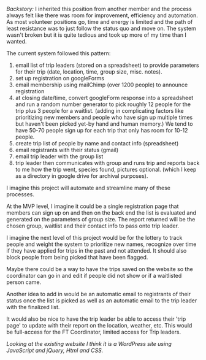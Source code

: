 _Backstory:_
I inherited this position from another member and the process always felt like there was room for improvement, efficiency and automation.  As most volunteer positions go, time and energy is limited and the path of least resistance was to just follow the status quo and move on.
The system wasn't broken but it is quite tedious and took up more of my time than I wanted.

The current system followed this pattern:
1. email list of trip leaders (stored on a spreadsheet) to provide parameters for their trip (date, location, time, group size, misc. notes).
2. set up registration on googleForms
3. email membership using mailChimp (over 1200 people) to announce registration
4. at closing date/time, convert googleForm response into a spreadsheet and run a random number generator to pick roughly 12 people for the trip plus 3 people for a waitlist. (adding in complicating factors like prioritizing new members and people who have sign up multiple times but haven't been picked yet-by hand and human memory.)  We tend to have 50-70 people sign up for each trip that only has room for 10-12 people.
5. create trip list of people by name and contact info (spreadsheet)
5. email registrants with their status (gmail)
6. email trip leader with the group list
7. trip leader then communicates with group and runs trip and reports back to me how the trip went, species found, pictures optional. (which I keep as a directory in google drive for archival purposes).

I imagine this project will automate and streamline many of these processes.  

At the MVP level, I imagine it could be a single registration page that members can sign up on and then on the back end the list is evaluated and generated on the parameters of group size.  The report returned will be the chosen group, waitlist and their contact info to pass onto trip leader.

I imagine the next level of this project would be for the lottery to track people and weight the system to prioritize new names, recognize over time if they have applied for trips in the past and not attended.
It should also block people from being picked that have been flagged.

Maybe there could be a way to have the trips saved on the website so the coordinator can go in and edit if people did not show or if a waitlisted person came.

Another idea to add in would be an automatic email to registrants of their status once the list is picked as well as an automatic email to the trip leader with the finalized list.

It would also be nice to have the trip leader be able to access their 'trip page' to update with their report on the location, weather, etc.
This would be full-access for the FT Coordinator, limited access for Trip leaders.

_Looking at the existing website I think it is a WordPress site using JavaScript and jQuery, Html and CSS._


